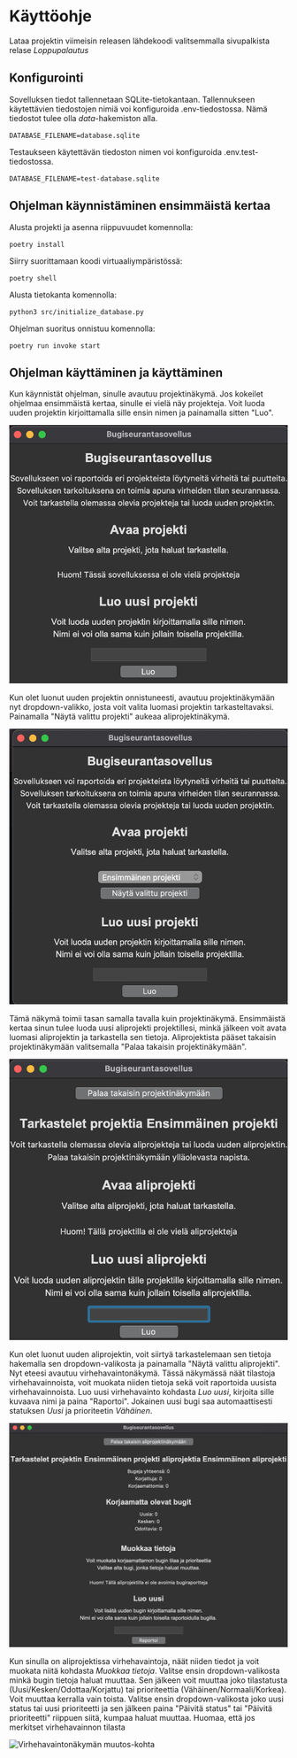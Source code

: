 # Käyttöohje

Lataa projektin viimeisin releasen lähdekoodi valitsemmalla sivupalkista relase *Loppupalautus*

## Konfigurointi 

Sovelluksen tiedot tallennetaan SQLite-tietokantaan. Tallennukseen käytettävien tiedostojen nimiä voi konfiguroida .env-tiedostossa. Nämä tiedostot tulee olla *data*-hakemiston alla.

    DATABASE_FILENAME=database.sqlite

Testaukseen käytettävän tiedoston nimen voi konfiguroida .env.test-tiedostossa. 

    DATABASE_FILENAME=test-database.sqlite

## Ohjelman käynnistäminen ensimmäistä kertaa

Alusta projekti ja asenna riippuvuudet komennolla:

    poetry install

Siirry suorittamaan koodi virtuaaliympäristössä:

    poetry shell

Alusta tietokanta komennolla:

    python3 src/initialize_database.py

Ohjelman suoritus onnistuu komennolla:

    poetry run invoke start

## Ohjelman käyttäminen ja käyttäminen

Kun käynnistät ohjelman, sinulle avautuu projektinäkymä. Jos kokeilet ohjelmaa ensimmäistä kertaa, sinulle ei vielä näy projekteja. Voit luoda uuden projektin kirjoittamalla sille ensin nimen ja painamalla sitten "Luo".

![Projektinäkymä](kuvat/projektinakyma-uusi.png)

Kun olet luonut uuden projektin onnistuneesti, avautuu projektinäkymään nyt dropdown-valikko, josta voit valita luomasi projektin tarkasteltavaksi. Painamalla "Näytä valittu projekti" aukeaa aliprojektinäkymä. 

![Projektinäkymä, jossa projekteja](kuvat/projektinakyma-projektit.png)

Tämä näkymä toimii tasan samalla tavalla kuin projektinäkymä. Ensimmäistä kertaa sinun tulee luoda uusi aliprojekti projektillesi, minkä jälkeen voit avata luomasi aliprojektin ja tarkastella sen tietoja. Aliprojektista pääset takaisin projektinäkymään valitsemalla "Palaa takaisin projektinäkymään".

![Aliprojektinäkymä](kuvat/aliprojektinakyma.png)

Kun olet luonut uuden aliprojektin, voit siirtyä tarkastelemaan sen tietoja hakemalla sen dropdown-valikosta ja painamalla "Näytä valittu aliprojekti". Nyt eteesi avautuu virhehavaintonäkymä. Tässä näkymässä näät tilastoja virhehavainnoista, voit muokata niiden tietoja sekä voit raportoida uusista virhehavainnoista. Luo uusi virhehavainto kohdasta *Luo uusi*, kirjoita sille kuvaava nimi ja paina "Raportoi". Jokainen uusi bugi saa automaattisesti statuksen *Uusi* ja prioriteetin *Vähäinen*.

![Virhehavaintonäkymä](kuvat/virhehavaintonakyma.png)

Kun sinulla on aliprojektissa virhehavaintoja, näät niiden tiedot ja voit muokata niitä kohdasta *Muokkaa tietoja*. Valitse ensin dropdown-valikosta minkä bugin tietoja haluat muuttaa. Sen jälkeen voit muuttaa joko tilastatusta (Uusi/Kesken/Odottaa/Korjattu) tai prioriteettia (Vähäinen/Normaali/Korkea). Voit muuttaa kerralla vain toista. Valitse ensin dropdown-valikosta joko uusi status tai uusi prioriteetti ja sen jälkeen paina "Päivitä status" tai "Päivitä prioriteetti" riippuen siitä, kumpaa haluat muuttaa. Huomaa, että jos merkitset virhehavainnon tilasta

![Virhehavaintonäkymän muutos-kohta](kuvat/virhehavaintonakyma-muutos.png)
